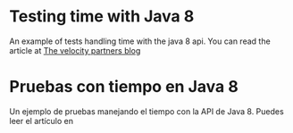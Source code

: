 # Testing time with Java 8

An example of tests handling time with the java 8 api. You can read the article at  [The velocity partners blog](http://www.velocitypartners.net/blog/2016/05/25/testing-time-with-java-8/)

# Pruebas con tiempo en Java 8

Un ejemplo de pruebas manejando el tiempo con la API de Java 8. Puedes leer el artículo en
